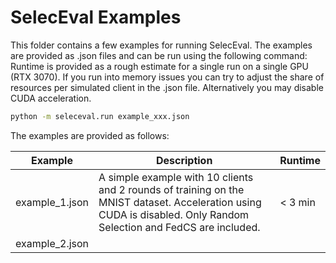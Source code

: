 # SelecEval Examples

This folder contains a few examples for running SelecEval. The examples are provided as .json files and can be run using the following command:
Runtime is provided as a rough estimate for a single run on a single GPU (RTX 3070). 
If you run into memory issues you can try to adjust the share of resources per simulated client in the .json file.
Alternatively you may disable CUDA acceleration.
```bash
python -m seleceval.run example_xxx.json
```

The examples are provided as follows:

| Example        | Description                                                                                                                                                        | Runtime |
|----------------|--------------------------------------------------------------------------------------------------------------------------------------------------------------------|---------|
| example_1.json | A simple example with 10 clients and 2 rounds of training on the MNIST dataset. Acceleration using CUDA is disabled. Only Random Selection and FedCS are included. | < 3 min |
| example_2.json |                                                                                                                                                                 |         |